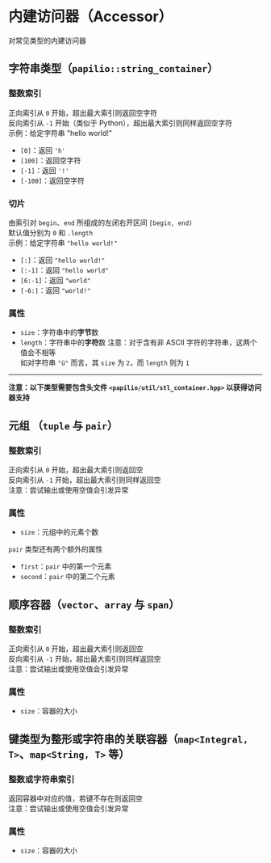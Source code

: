 # 内建访问器（Accessor）
对常见类型的内建访问器

## 字符串类型（`papilio::string_container`）
### 整数索引
正向索引从 `0` 开始，超出最大索引则返回空字符  
反向索引从 `-1` 开始（类似于 Python），超出最大索引则同样返回空字符  
示例：给定字符串 "hello world!" 
- `[0]`：返回 `'h'`
- `[100]`：返回空字符
- `[-1]`：返回 `'!'`
- `[-100]`：返回空字符

### 切片
由索引对 `begin`、`end` 所组成的左闭右开区间 `[begin, end)`  
默认值分别为 `0` 和 `.length`  
示例：给定字符串 `"hello world!"`

- `[:]`：返回 `"hello world!"`
-  `[:-1]`：返回 `"hello world"`
-  `[6:-1]`：返回 `"world"`
-  `[-6:]`：返回 `"world!"`

### 属性
- `size`：字符串中的**字节**数
- `length`：字符串中的**字符**数
注意：对于含有非 ASCII 字符的字符串，这两个值会不相等  
如对字符串 `"ü"` 而言，其 `size` 为 `2`，而 `length` 则为 `1`

---
**注意：以下类型需要包含头文件 `<papilio/util/stl_container.hpp>` 以获得访问器支持**

## 元组 （`tuple` 与 `pair`）
### 整数索引
正向索引从 `0` 开始，超出最大索引则返回空  
反向索引从 `-1` 开始，超出最大索引则同样返回空  
注意：尝试输出或使用空值会引发异常

### 属性
- `size`：元组中的元素个数

`pair` 类型还有两个额外的属性  
- `first`：`pair` 中的第一个元素
- `second`：`pair` 中的第二个元素

## 顺序容器（`vector`、`array` 与 `span`）
### 整数索引
正向索引从 `0` 开始，超出最大索引则返回空  
反向索引从 `-1` 开始，超出最大索引则同样返回空  
注意：尝试输出或使用空值会引发异常

### 属性
- `size`：容器的大小

## 键类型为整形或字符串的关联容器（`map<Integral, T>`、`map<String, T>` 等）
### 整数或字符串索引
返回容器中对应的值，若键不存在则返回空  
注意：尝试输出或使用空值会引发异常

### 属性
- `size`：容器的大小

